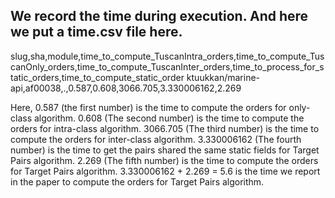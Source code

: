 ## We record the time during execution. And here we put a time.csv file here.

slug,sha,module,time\_to\_compute\_TuscanIntra\_orders,time\_to\_compute\_TuscanOnly\_orders,time\_to\_compute\_TuscanInter\_orders,time\_to\_process\_for\_static\_orders,time\_to\_compute\_static\_order
ktuukkan/marine-api,af00038,.,0.587,0.608,3066.705,3.330006162,2.269

Here, 0.587 (the first number) is the time to compute the orders for only-class algorithm.
0.608 (The second number) is the time to compute the orders for intra-class algorithm.
3066.705 (The third number) is the time to compute the orders for inter-class algorithm.
3.330006162 (The fourth number) is the time to get the pairs shared the same static fields for Target Pairs algorithm.
2.269 (The fifth number) is the time to compute the orders for Target Pairs algorithm.
3.330006162 + 2.269 = 5.6 is the time we report in the paper to compute the orders for Target Pairs algorithm.
